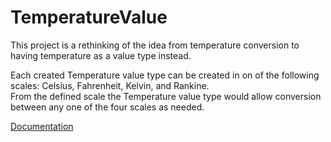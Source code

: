 # TemperatureValue
This project is a rethinking of the idea from temperature conversion to
having temperature as a value type instead.

Each created Temperature value type can be created in on of the following scales: Celsius, Fahrenheit, Kelvin, and Rankine.   
From the defined scale the Temperature value type would allow conversion between any one of the four scales as needed. 

[Documentation](https://github.com/FredEkstrand/TemperatureValue/tree/master/Artifact/Help/index.html)
